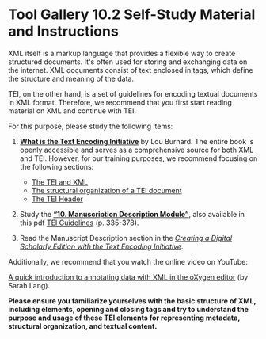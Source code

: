 # Tool Gallery 10.2 Self-Study Material and Instructions

XML itself is a markup language that provides a flexible way to create structured documents. It's often used for storing and exchanging data on the internet. XML documents consist of text enclosed in tags, which define the structure and meaning of the data.

TEI, on the other hand, is a set of guidelines for encoding textual documents in XML format. Therefore, we recommend that you first start reading material on XML and continue with TEI.

For this purpose, please study the following items:

1. [**What is the Text Encoding Initiative**](https://books.openedition.org/oep/679) by Lou Burnard. The entire book is openly accessible and serves as a comprehensive source for both XML and TEI. However, for our training purposes, we recommend focusing on the following sections:
   - [The TEI and XML](https://books.openedition.org/oep/680)
   - [The structural organization of a TEI document](https://books.openedition.org/oep/681)
   - [The TEI Header](https://books.openedition.org/oep/691)

2. Study the [**“10. Manuscription Description Module”**](https://www.tei-c.org/release/doc/tei-p5-doc/en/html/MS.html), also available in this pdf [TEI Guidelines](https://tei-c.org/release/doc/tei-p5-doc/en/Guidelines.pdf) (p. 335-378).

3. Read the Manuscript Description section in the [*Creating a Digital Scholarly Edition with the Text Encoding Initiative*](https://ec.europa.eu/programmes/erasmus-plus/project-result-content/cfb03c8e-6765-477e-aa4d-e2b162f57068/IO2_Creating%20a%20digital%20edition%20with%20the%20TEI.pdf).

Additionally, we recommend that you watch the online video on YouTube:

[A quick introduction to annotating data with XML in the oXygen editor](https://www.youtube.com/watch?v=PAVVC1epulU) (by Sarah Lang).


**Please ensure you familiarize yourselves with the basic structure of XML, including elements, opening and closing tags and try to understand the purpose and usage of these TEI elements for representing metadata, structural organization, and textual content.**
